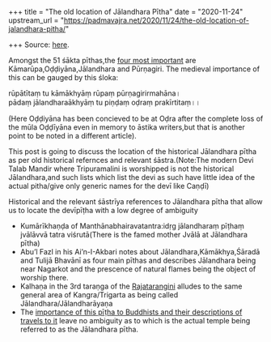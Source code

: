+++
title = "The old location of Jālandhara Pītha"
date = "2020-11-24"
upstream_url = "https://padmavajra.net/2020/11/24/the-old-location-of-jalandhara-pitha/"

+++
Source: [here](https://padmavajra.net/2020/11/24/the-old-location-of-jalandhara-pitha/).

Amongst the 51 śākta pīthas,the [four most
important](https://manasataramgini.wordpress.com/2008/03/04/the-pauranic-element-of-the-pashchimamnaya/)
are Kāmarūpa,Oḍḍiyāna,Jālandhara and Pūrṇagiri. The medieval importance
of this can be gauged by this śloka:

rūpātītaṃ tu kāmākhyāṃ rūpaṃ pūrṇagirirmahāna।  
pādaṃ jālandharaākhyāṃ tu piṇḍaṃ oḍraṃ prakīrtitaṃ।।

(Here Oḍḍiyāna has been concieved to be at Oḍra after the complete loss
of the mūla Oḍḍīyāna even in memory to āstika writers,but that is
another point to be noted in a different article).

This post is going to discuss the location of the historical Jālandhara
pītha as per old historical refernces and relevant śāstra.(Note:The
modern Devi Talab Mandir where Tripuramalini is worshipped is not the
historical Jālandhara,and such lists which list the devi as such have
little idea of the actual pitha/give only generic names for the devī
like Caṇḍī)

Historical and the relevant śāstrīya references to Jālandhara pītha that
allow us to locate the devīpīṭha with a low degree of ambiguity

-   Kumārīkhaṇḍa of Manthānabhairavatantra:idṛg jālandharaṃ pīṭhaṃ
    jvālāvvā tatra viśrutā(There is the famed mother Jvālā at Jālandhara
    pītha)
-   Abu’l Fazl in his Ai’n-I-Akbari notes about
    Jālandhara,Kāmākhya,Śāradā and Tulijā Bhavānī as four main pīthas
    and describes Jālandhara being near Nagarkot and the prescence of
    natural flames being the object of worship there.
-   Kalhaṇa in the 3rd taraṇga of the
    [Rajatarangini](https://epustakalay.com/book/151484-rajtarngini-by-kalhan/)
    alludes to the same general area of Kangra/Trigarta as being called
    Jālandhara/Jālandharāyaṇa
-   The [importance of this pīṭha to Buddhists and their descriptions of
    travels to
    it](https://www.thefreelibrary.com/Jalandhara+in+the+eyes+of+Tibetan+and+Trans-Himalayan+pilgrims.-a0242017325)
    leave no ambiguity as to which is the actual temple being referred
    to as the Jālandhara pītha.
